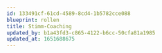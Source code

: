 ```yaml
---
id: 133491cf-61cd-4589-8cd4-1b5782cce088
blueprint: rollen
title: Stimm-Coaching
updated_by: b1a43fd3-c865-4122-b6cc-50cfa81a1985
updated_at: 1651688675
---
```

